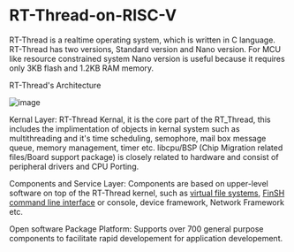 # RT-Thread-on-RISC-V


RT-Thread is a realtime operating system, which is written in C language. RT-Thread has two versions, Standard version and Nano version. For MCU like resource constrained system Nano version is useful because it requires only 3KB flash and 1.2KB RAM memory.

RT-Thread's Architecture 

![image](https://github.com/user-attachments/assets/360864c4-91a5-47df-8452-284756707e9a)

Kernal Layer: 
  RT-Thread Kernal, it is the core part of the RT_Thread, this includes the implimentation of objects in kernal system such as multithreading and it's time scheduling, semophore, mail box message queue, memory management, timer etc. libcpu/BSP (Chip Migration related files/Board support package) is closely related to hardware and consist of peripheral drivers and CPU Porting.

Components and Service Layer: 
  Components are based on upper-level software on top of the RT-Thread kernel, such as [virtual file systems]([url](https://www.ibm.com/docs/en/aix/7.2.0?topic=concepts-virtual-file-systems)), [FinSH command line interface]([url](https://www.rt-thread.io/document/site/programming-manual/finsh/finsh/)) or console, device framework, Network Framework etc. 

Open software Package Platform: 
  Supports over 700 general purpose components to facilitate rapid developement for application developement.
